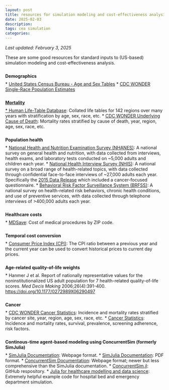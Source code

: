 ```yaml
---
layout: post
title: resources for simulation modeling and cost-effectiveness analysis
date: 2025-02-03
description:
tags: cea simulation
categories:
---
```

<i>Last updated: February 3, 2025</i>

These are some good resources for standard inputs to (US-based) simulation modeling and cost-effectiveness analysis.

<p style="margin-top: 25px"></p>

<p style="margin-bottom: 8px"><b>Demographics</b></p>
* <a href="https://www.census.gov/topics/population/age-and-sex/data/tables.html" target="_blank">United States Census Bureau - Age and Sex Tables</a>
* <a href="https://wonder.cdc.gov/single-race-population.html" target="_blank">CDC WONDER Single-Race Population Estimates

<p style="margin-top: 25px"></p>

<p style="margin-bottom: 8px"><b>Mortality</b></p>
* <a href="https://www.lifetable.de" target="_blank">Human Life-Table Database</a>: Collated life tables for 142 regions over many years with stratification by age, sex, race, etc.
* <a href="https://wonder.cdc.gov/ucd-icd10-expanded.html" target="_blank">CDC WONDER Underlying Cause of Death</a>: Mortality rates stratified by cause of death, year, region, age, sex, race, etc.

<p style="margin-top: 25px"></p>

<p style="margin-bottom: 8px"><b>Population health</b></p>
* <a href="https://www.cdc.gov/nchs/nhanes/about/index.html" target="_blank">National Health and Nutrition Examination Survey (NHANES)</a>: A national survey on general health and nutrition, with data collected from interviews, health exams, and laboratory tests conducted on ~5,000 adults and children each year.
* <a href="https://www.cdc.gov/nchs/nhis/index.html" target="_blank">National Health Interview Survey (NHIS)</a>: A national survey on a broad range of health-related topics, with data collected through confidential face-to-face interviews of ~27,000 adults each year. Specifically the <a href="https://archive.cdc.gov/www_cdc_gov/nchs/nhis/nhis_2015_data_release.htm" target="_blank">2015 Data Release</a> which included a cancer-focused questionnaire.
* <a href="https://www.cdc.gov/brfss/index.html" target="_blank">Behavioral Risk Factor Surveillance System (BRFSS)</a>: A national survey on health-related risk behaviors, chronic health conditions, and use of preventive services, with data collected through telephone interviews of >400,000 adults each year.

<p style="margin-top: 25px"></p>

<p style="margin-bottom: 8px"><b>Healthcare costs</b></p>
* <a href="https://www.mdsave.com" target="_blank">MDSave</a>: Cost of medical procedures by ZIP code.

<p style="margin-top: 25px"></p>

<p style="margin-bottom: 8px"><b>Temporal cost conversion</b></p>
* <a href="https://fred.stlouisfed.org/data/CPIMEDSL" target="_blank">Consumer Price Index (CPI)</a>: The CPI ratio between a previous year and the current year can be used to convert historical prices to current day prices.

<p style="margin-top: 25px"></p>

<p style="margin-bottom: 8px"><b>Age-related quality-of-life weights</b></p>
* Hanmer J et al. Report of nationally representative values for the noninstitutionalized US adult population for 7 health-related quality-of-life scores. <i>Med Decis Making</i> 2006;26(4):391-400. <a href="https://doi.org/10.1177/0272989X06290497" target="_blank">https://doi.org/10.1177/0272989X06290497</a>

<p style="margin-top: 25px"></p>

<p style="margin-bottom: 8px"><b>Cancer</b></p>
* <a href="https://wonder.cdc.gov/cancer.html" target="_blank">CDC WONDER Cancer Statistics</a>: Incidence and mortality rates stratified by cancer site, year, region, age, sex, race, etc.
* <a href="https://gis.cdc.gov/Cancer/USCS/#/AtAGlance/" target="_blank">Cancer Statistics</a>: Incidence and mortality rates, survival, prevalence, screening adherence, risk factors.

<p style="margin-top: 25px"></p>

<p style="margin-bottom: 8px"><b>Continous-time agent-based modeling using ConcurrentSim (formerly SimJulia)</b></p>
* <a href="SimJulia Documentation" target="_blank">SimJulia Documentation</a>: Webpage format.
* <a href="https://simjuliajl.readthedocs.io/_/downloads/en/stable/pdf/" target="_blank">SimJulia Documentation</a>: PDF format.
* <a href="https://juliadynamics.github.io/ConcurrentSim.jl/stable/" target="_blank">ConcurrentSim Documentation</a>: Webpage format; newer but less comprehensive than the SimJulia documentation.
* <a href="https://github.com/JuliaDynamics/ConcurrentSim.jl" target="_blank">ConcurrentSim.jl</a>: GitHub respository.
* <a href="https://www.juliahealthcare.org/simjulia_index.html" target="_blank">Julia for healthcare modelling and data science</a>: Extremely helpful example code for hospital bed and emergency department simulation.
